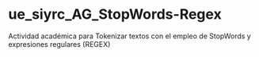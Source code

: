 # ue_siyrc_AG_StopWords-Regex
Actividad académica para Tokenizar textos con el empleo de StopWords y expresiones regulares (REGEX)

